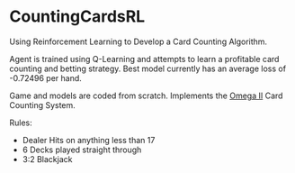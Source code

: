# CountingCardsRL
Using Reinforcement Learning to Develop a Card Counting Algorithm.

Agent is trained using Q-Learning and attempts to learn a profitable card counting and betting strategy. Best model currently has an average loss of -0.72496 per hand.

Game and models are coded from scratch. Implements the [Omega II](https://www.gamblingsites.org/casino/blackjack/card-counting/omega-2/) Card Counting System.

Rules:
* Dealer Hits on anything less than 17
* 6 Decks played straight through
* 3:2 Blackjack